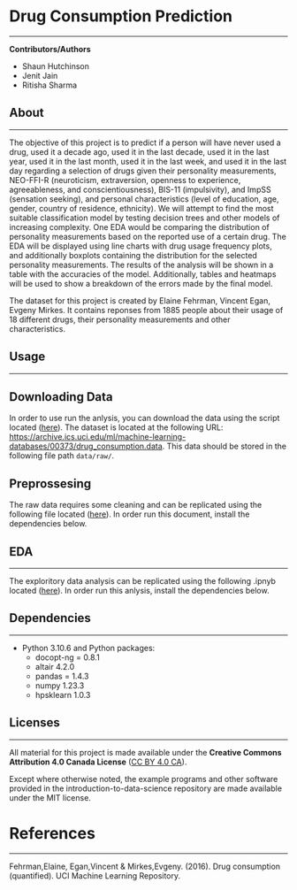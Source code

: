 # Drug Consumption Prediction
***

**Contributors/Authors**

- Shaun Hutchinson
- Jenit Jain
- Ritisha Sharma

## About
***

The objective of this project is to predict if a person will have never used a drug, used it a decade ago, used it in the last decade, used it in the last year, used it in the last month, used it in the last week, and used it in the last day regarding a selection of drugs given their personality measurements, NEO-FFI-R (neuroticism, extraversion, openness to experience, agreeableness, and conscientiousness), BIS-11 (impulsivity), and ImpSS (sensation seeking), and personal characteristics (level of education, age, gender, country of residence, ethnicity). We will attempt to find the most suitable classification model by testing decision trees and other models of increasing complexity. One EDA would be comparing the distribution of personality measurements based on the reported use of a certain drug. The EDA will be displayed using line charts with drug usage frequency plots, and additionally boxplots containing the distribution for the selected personality measurements. The results of the analysis will be shown in a table with the accuracies of the model. Additionally, tables and heatmaps will be used to show a breakdown of the errors made by the final model.

The dataset for this project is created by Elaine Fehrman, Vincent Egan, Evgeny Mirkes. It contains reponses from 1885 people about their usage of 18 different drugs, their personality measurements and other characteristics.


## Usage
***
## Downloading Data
In order to use run the anlysis, you can download the data using the script located ([here](https://github.com/UBC-MDS/drug_consumption_prediction/blob/download_data/src/download_data.py)). The dataset is located at the following URL: https://archive.ics.uci.edu/ml/machine-learning-databases/00373/drug_consumption.data. This data should be stored in the following file path `data/raw/`.

## Preprossesing
The raw data requires some cleaning and can be replicated using the following file located ([here](https://github.com/UBC-MDS/drug_consumption_prediction/blob/main/src/preprocess.ipynb)).  In order run this document, install the dependencies below.
## EDA
***
The exploritory data analysis can be replicated using the following .ipnyb located ([here](https://github.com/UBC-MDS/drug_consumption_prediction/blob/EDA/src/drug_consumption_data_analysis.ipynb)). In order run this anlysis, install the dependencies below.
## Dependencies
***
- Python 3.10.6 and Python packages:
    - docopt-ng = 0.8.1
    - altair 4.2.0
    - pandas = 1.4.3
    - numpy 1.23.3
    - hpsklearn 1.0.3
## Licenses
***
All material for this project is made available under the **Creative Commons Attribution 4.0 Canada License** ([CC BY 4.0 CA](https://creativecommons.org/licenses/by-nc-nd/4.0/)).

Except where otherwise noted, the example programs and other software
provided in the introduction-to-data-science repository are made available under the
MIT license.

# References
***
Fehrman,Elaine, Egan,Vincent & Mirkes,Evgeny. (2016). Drug consumption (quantified). UCI Machine Learning Repository.
